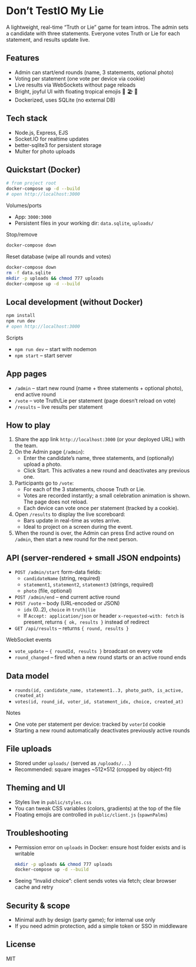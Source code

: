 # Don’t TestIO My Lie

A lightweight, real-time “Truth or Lie” game for team intros. The admin sets a candidate with three statements. Everyone votes Truth or Lie for each statement, and results update live.

## Features
- Admin can start/end rounds (name, 3 statements, optional photo)
- Voting per statement (one vote per device via cookie)
- Live results via WebSockets without page reloads
- Bright, joyful UI with floating tropical emojis 🌴 🏖️ 🍹
- Dockerized, uses SQLite (no external DB)

## Tech stack
- Node.js, Express, EJS
- Socket.IO for realtime updates
- better-sqlite3 for persistent storage
- Multer for photo uploads

## Quickstart (Docker)

```bash
# from project root
docker-compose up -d --build
# open http://localhost:3000
```

Volumes/ports
- App: `3000:3000`
- Persistent files in your working dir: `data.sqlite`, `uploads/`

Stop/remove
```bash
docker-compose down
```

Reset database (wipe all rounds and votes)
```bash
docker-compose down
rm -f data.sqlite
mkdir -p uploads && chmod 777 uploads
docker-compose up -d --build
```

## Local development (without Docker)

```bash
npm install
npm run dev
# open http://localhost:3000
```

Scripts
- `npm run dev` – start with nodemon
- `npm start` – start server

## App pages
- `/admin` – start new round (name + three statements + optional photo), end active round
- `/vote` – vote Truth/Lie per statement (page doesn’t reload on vote)
- `/results` – live results per statement

## How to play
1) Share the app link `http://localhost:3000` (or your deployed URL) with the team.
2) On the Admin page (`/admin`):
   - Enter the candidate’s name, three statements, and (optionally) upload a photo.
   - Click Start. This activates a new round and deactivates any previous one.
3) Participants go to `/vote`:
   - For each of the 3 statements, choose Truth or Lie.
   - Votes are recorded instantly; a small celebration animation is shown. The page does not reload.
   - Each device can vote once per statement (tracked by a cookie).
4) Open `/results` to display the live scoreboard:
   - Bars update in real-time as votes arrive.
   - Ideal to project on a screen during the event.
5) When the round is over, the Admin can press End active round on `/admin`, then start a new round for the next person.

## API (server-rendered + small JSON endpoints)
- `POST /admin/start` form-data fields:
  - `candidateName` (string, required)
  - `statement1`, `statement2`, `statement3` (strings, required)
  - `photo` (file, optional)
- `POST /admin/end` – end current active round
- `POST /vote` – body (URL-encoded or JSON)
  - `idx` (0..2), `choice` in `truth|lie`
  - If `Accept: application/json` or header `x-requested-with: fetch` is present, returns `{ ok, results }` instead of redirect
- `GET /api/results` – returns `{ round, results }`

WebSocket events
- `vote_update` – `{ roundId, results }` broadcast on every vote
- `round_changed` – fired when a new round starts or an active round ends

## Data model
- `rounds(id, candidate_name, statement1..3, photo_path, is_active, created_at)`
- `votes(id, round_id, voter_id, statement_idx, choice, created_at)`

Notes
- One vote per statement per device: tracked by `voterId` cookie
- Starting a new round automatically deactivates previously active rounds

## File uploads
- Stored under `uploads/` (served as `/uploads/...`)
- Recommended: square images ~512×512 (cropped by object-fit)

## Theming and UI
- Styles live in `public/styles.css`
- You can tweak CSS variables (colors, gradients) at the top of the file
- Floating emojis are controlled in `public/client.js` (`spawnPalms`)

## Troubleshooting
- Permission error on `uploads` in Docker: ensure host folder exists and is writable
  ```bash
  mkdir -p uploads && chmod 777 uploads
  docker-compose up -d --build
  ```
- Seeing “Invalid choice”: client sends votes via fetch; clear browser cache and retry

## Security & scope
- Minimal auth by design (party game); for internal use only
- If you need admin protection, add a simple token or SSO in middleware

## License
MIT
